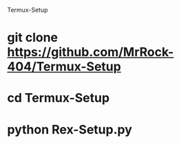 
 Termux-Setup

 # git clone https://github.com/MrRock-404/Termux-Setup

 # cd Termux-Setup

 # python Rex-Setup.py

 
 
